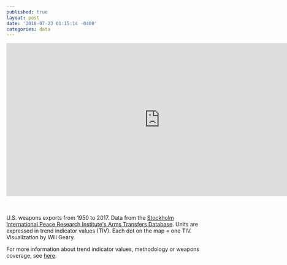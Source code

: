 ```yaml
---
published: true
layout: post
date: '2018-07-23 01:15:14 -0400'
categories: data
---
```

<iframe src="https://player.vimeo.com/video/279923192?byline=0&portrait=0" width="800" height="400" frameborder="0" webkitallowfullscreen mozallowfullscreen allowfullscreen></iframe>

<br><br>
U.S. weapons exports from 1950 to 2017. Data from the [Stockholm International Peace Research Institute's Arms Transfers Database](https://www.sipri.org/databases/armstransfers). Units are expressed in trend indicator values (TIV). Each dot on the map = one TIV. Visualization by Will Geary.


For more information about trend indicator values, methodology or weapons coverage, see [here](https://www.sipri.org/databases/armstransfers/sources-and-methods).